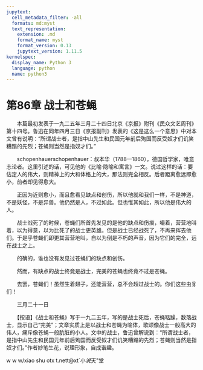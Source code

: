```yaml
---
jupytext:
  cell_metadata_filter: -all
  formats: md:myst
  text_representation:
    extension: .md
    format_name: myst
    format_version: 0.13
    jupytext_version: 1.11.5
kernelspec:
  display_name: Python 3
  language: python
  name: python3
---
```

# 第86章  战士和苍蝇 

　　本篇最初发表于一九二五年三月二十四日北京《京报》附刊《民众文艺周刊》第十四号。鲁迅在同年四月三日《京报副刊》发表的《这是这么一个意思》中对本文曾有说明：“所谓战士者，是指中山先生和民国元年前后殉国而反受奴才们讥笑糟蹋的先烈；苍蝇则当然是指奴才们。” 

　　schopenhauerschopenhauer：叔本华（1788—1860），德国哲学家，唯意志论者。这里引述的话，可见他的《比喻·隐喻和寓言》一文。说过这样的话：要估定人的伟大，则精神上的大和体格上的大，那法则完全相反。后者距离愈远即愈小，前者却见得愈大。 

　　正因为近则愈小，而且愈看见缺点和创伤，所以他就和我们一样，不是神道，不是妖怪，不是异兽。他仍然是人，不过如此。但也惟其如此，所以他是伟大的人。 

　　战士战死了的时候，苍蝇们所首先发见的是他的缺点和伤痕，嘬着，营营地叫着，以为得意，以为比死了的战士更英雄。但是战士已经战死了，不再来挥去他们。于是乎苍蝇们即更其营营地叫，自以为倒是不朽的声音，因为它们的完全，远在战士之上。 

　　的确的，谁也没有发见过苍蝇们的缺点和创伤。 

　　然而，有缺点的战士终竟是战士，完美的苍蝇也终竟不过是苍蝇。 

　　去罢，苍蝇们！虽然生着翅子，还能营营，总不会超过战士的。你们这些虫豸们！ 

　　三月二十一日 

　　【按语】《战士和苍蝇》写于一九二五年，写的是战士死后，苍蝇聒躁，数落战士，显示自己“完美”；文章实质上是以战士和苍蝇为喻体，歌颂像战士一般高大的伟人，痛斥像苍蝇一般肮脏的小人。文中的战士，鲁迅曾解说到：“所谓战士者，是指中山先生和民国元年前后殉国而反受奴才们讥笑糟蹋的先烈；苍蝇则当然是指奴才们。”作者妙笔生花，说理形象，自成谐趣。 

w w w/xiao shu otx t.nett@xt`小$说$天"堂 

